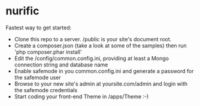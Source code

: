 nurific
=======
Fastest way to get started:

* Clone this repo to a server. /public is your site's document root.
* Create a composer.json (take a look at some of the samples) then run 'php composer.phar install'
* Edit the /config/common.config.ini, providing at least a Mongo connection string and database name
* Enable safemode in you common.config.ini and generate a password for the safemode user
* Browse to your new site's admin at yoursite.com/admin and login with the safemode credentials
* Start coding your front-end Theme in /apps/Theme :-)
